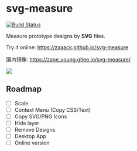 # svg-measure


[![Build Status](https://travis-ci.org/zaaack/svg-measure.svg?branch=master)](https://travis-ci.org/zaaack/svg-measure)

Measure prototype designs by **SVG** files.

Try  it online: <https://zaaack.github.io/svg-measure>

国内镜像: <https://zane_young.gitee.io/svg-measure/>

![](https://github.com/zaaack/svg-measure/blob/master/docs/media/capture.png?raw=true)

## Roadmap

* [ ] Scale
* [ ] Context Menu (Copy CSS/Text)
* [ ] Copy SVG/PNG Icons
* [ ] Hide layer
* [ ] Remove Designs
* [ ] Desktop App
* [ ] Online version
